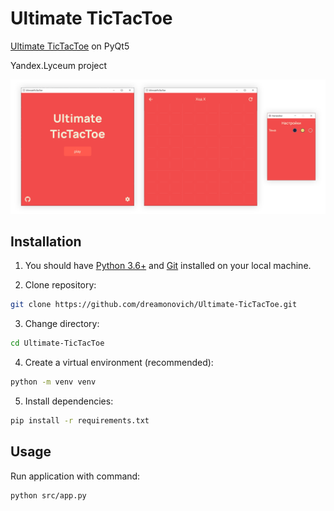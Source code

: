 # Ultimate TicTacToe

[Ultimate TicTacToe](https://en.wikipedia.org/wiki/Ultimate_tic-tac-toe) on PyQt5

Yandex.Lyceum project

![](showcase.png)

## Installation

1. You should have [Python 3.6+](https://www.python.org/downloads/) and [Git](https://git-scm.com/downloads) installed on your local machine.

2. Clone repository:

```bash
git clone https://github.com/dreamonovich/Ultimate-TicTacToe.git
```

3. Change directory:

```bash
cd Ultimate-TicTacToe
```

4. Create a virtual environment (recommended):

```bash
python -m venv venv
```

5. Install dependencies:

```bash
pip install -r requirements.txt
```
## Usage

Run application with command:

```bash
python src/app.py
```
